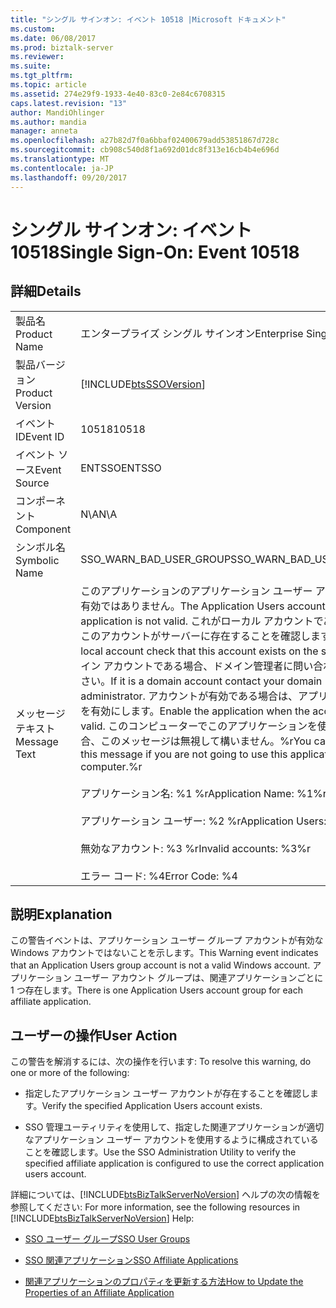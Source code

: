 ```yaml
---
title: "シングル サインオン: イベント 10518 |Microsoft ドキュメント"
ms.custom: 
ms.date: 06/08/2017
ms.prod: biztalk-server
ms.reviewer: 
ms.suite: 
ms.tgt_pltfrm: 
ms.topic: article
ms.assetid: 274e29f9-1933-4e40-83c0-2e84c6708315
caps.latest.revision: "13"
author: MandiOhlinger
ms.author: mandia
manager: anneta
ms.openlocfilehash: a27b82d7f0a6bbaf02400679add53851867d728c
ms.sourcegitcommit: cb908c540d8f1a692d01dc8f313e16cb4b4e696d
ms.translationtype: MT
ms.contentlocale: ja-JP
ms.lasthandoff: 09/20/2017
---
```

# <a name="single-sign-on-event-10518"></a><span data-ttu-id="9e118-102">シングル サインオン: イベント 10518</span><span class="sxs-lookup"><span data-stu-id="9e118-102">Single Sign-On: Event 10518</span></span>
## <a name="details"></a><span data-ttu-id="9e118-103">詳細</span><span class="sxs-lookup"><span data-stu-id="9e118-103">Details</span></span>  
  
|||  
|-|-|  
|<span data-ttu-id="9e118-104">製品名</span><span class="sxs-lookup"><span data-stu-id="9e118-104">Product Name</span></span>|<span data-ttu-id="9e118-105">エンタープライズ シングル サインオン</span><span class="sxs-lookup"><span data-stu-id="9e118-105">Enterprise Single Sign-On</span></span>|  
|<span data-ttu-id="9e118-106">製品バージョン</span><span class="sxs-lookup"><span data-stu-id="9e118-106">Product Version</span></span>|[!INCLUDE[btsSSOVersion](../includes/btsssoversion-md.md)]|  
|<span data-ttu-id="9e118-107">イベント ID</span><span class="sxs-lookup"><span data-stu-id="9e118-107">Event ID</span></span>|<span data-ttu-id="9e118-108">10518</span><span class="sxs-lookup"><span data-stu-id="9e118-108">10518</span></span>|  
|<span data-ttu-id="9e118-109">イベント ソース</span><span class="sxs-lookup"><span data-stu-id="9e118-109">Event Source</span></span>|<span data-ttu-id="9e118-110">ENTSSO</span><span class="sxs-lookup"><span data-stu-id="9e118-110">ENTSSO</span></span>|  
|<span data-ttu-id="9e118-111">コンポーネント</span><span class="sxs-lookup"><span data-stu-id="9e118-111">Component</span></span>|<span data-ttu-id="9e118-112">N\A</span><span class="sxs-lookup"><span data-stu-id="9e118-112">N\A</span></span>|  
|<span data-ttu-id="9e118-113">シンボル名</span><span class="sxs-lookup"><span data-stu-id="9e118-113">Symbolic Name</span></span>|<span data-ttu-id="9e118-114">SSO_WARN_BAD_USER_GROUP</span><span class="sxs-lookup"><span data-stu-id="9e118-114">SSO_WARN_BAD_USER_GROUP</span></span>|  
|<span data-ttu-id="9e118-115">メッセージ テキスト</span><span class="sxs-lookup"><span data-stu-id="9e118-115">Message Text</span></span>|<span data-ttu-id="9e118-116">このアプリケーションのアプリケーション ユーザー アカウントは有効ではありません。</span><span class="sxs-lookup"><span data-stu-id="9e118-116">The Application Users account for this application is not valid.</span></span> <span data-ttu-id="9e118-117">これがローカル アカウントである場合、このアカウントがサーバーに存在することを確認します。</span><span class="sxs-lookup"><span data-stu-id="9e118-117">If it is a local account check that this account exists on the server.</span></span> <span data-ttu-id="9e118-118">ドメイン アカウントである場合、ドメイン管理者に問い合わせてください。</span><span class="sxs-lookup"><span data-stu-id="9e118-118">If it is a domain account contact your domain administrator.</span></span> <span data-ttu-id="9e118-119">アカウントが有効である場合は、アプリケーションを有効にします。</span><span class="sxs-lookup"><span data-stu-id="9e118-119">Enable the application when the account is valid.</span></span> <span data-ttu-id="9e118-120">このコンピューターでこのアプリケーションを使用しない場合、このメッセージは無視して構いません。%r</span><span class="sxs-lookup"><span data-stu-id="9e118-120">You can ignore this message if you are not going to use this application on this computer.%r</span></span><br /><br /> <span data-ttu-id="9e118-121">アプリケーション名: %1 %r</span><span class="sxs-lookup"><span data-stu-id="9e118-121">Application Name: %1%r</span></span><br /><br /> <span data-ttu-id="9e118-122">アプリケーション ユーザー: %2 %r</span><span class="sxs-lookup"><span data-stu-id="9e118-122">Application Users: %2%r</span></span><br /><br /> <span data-ttu-id="9e118-123">無効なアカウント: %3 %r</span><span class="sxs-lookup"><span data-stu-id="9e118-123">Invalid accounts: %3%r</span></span><br /><br /> <span data-ttu-id="9e118-124">エラー コード: %4</span><span class="sxs-lookup"><span data-stu-id="9e118-124">Error Code: %4</span></span>|  
  
## <a name="explanation"></a><span data-ttu-id="9e118-125">説明</span><span class="sxs-lookup"><span data-stu-id="9e118-125">Explanation</span></span>  
 <span data-ttu-id="9e118-126">この警告イベントは、アプリケーション ユーザー グループ アカウントが有効な Windows アカウントではないことを示します。</span><span class="sxs-lookup"><span data-stu-id="9e118-126">This Warning event indicates that an Application Users group account is not a valid Windows account.</span></span> <span data-ttu-id="9e118-127">アプリケーション ユーザー アカウント グループは、関連アプリケーションごとに 1 つ存在します。</span><span class="sxs-lookup"><span data-stu-id="9e118-127">There is one Application Users account group for each affiliate application.</span></span>  
  
## <a name="user-action"></a><span data-ttu-id="9e118-128">ユーザーの操作</span><span class="sxs-lookup"><span data-stu-id="9e118-128">User Action</span></span>  
 <span data-ttu-id="9e118-129">この警告を解消するには、次の操作を行います: </span><span class="sxs-lookup"><span data-stu-id="9e118-129">To resolve this warning, do one or more of the following:</span></span>  
  
-   <span data-ttu-id="9e118-130">指定したアプリケーション ユーザー アカウントが存在することを確認します。</span><span class="sxs-lookup"><span data-stu-id="9e118-130">Verify the specified Application Users account exists.</span></span>  
  
-   <span data-ttu-id="9e118-131">SSO 管理ユーティリティを使用して、指定した関連アプリケーションが適切なアプリケーション ユーザー アカウントを使用するように構成されていることを確認します。</span><span class="sxs-lookup"><span data-stu-id="9e118-131">Use the SSO Administration Utility to verify the specified affiliate application is configured to use the correct application users account.</span></span>  
  
 <span data-ttu-id="9e118-132">詳細については、[!INCLUDE[btsBizTalkServerNoVersion](../includes/btsbiztalkservernoversion-md.md)] ヘルプの次の情報を参照してください: </span><span class="sxs-lookup"><span data-stu-id="9e118-132">For more information, see the following resources in [!INCLUDE[btsBizTalkServerNoVersion](../includes/btsbiztalkservernoversion-md.md)] Help:</span></span>  
  
-   [<span data-ttu-id="9e118-133">SSO ユーザー グループ</span><span class="sxs-lookup"><span data-stu-id="9e118-133">SSO User Groups</span></span>](../core/sso-user-groups.md)  
  
-   [<span data-ttu-id="9e118-134">SSO 関連アプリケーション</span><span class="sxs-lookup"><span data-stu-id="9e118-134">SSO Affiliate Applications</span></span>](../core/sso-affiliate-applications.md)  
  
-   [<span data-ttu-id="9e118-135">関連アプリケーションのプロパティを更新する方法</span><span class="sxs-lookup"><span data-stu-id="9e118-135">How to Update the Properties of an Affiliate Application</span></span>](../core/how-to-update-the-properties-of-an-affiliate-application.md)